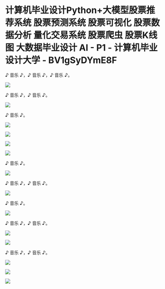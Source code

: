 # 计算机毕业设计Python+大模型股票推荐系统 股票预测系统 股票可视化 股票数据分析 量化交易系统 股票爬虫 股票K线图 大数据毕业设计 AI - P1 - 计算机毕业设计大学 - BV1gSyDYmE8F

♪ 音乐 ♪，♪ 音乐 ♪，♪ 音乐 ♪。

![](img/3ee21427993529a13c908cdd8312682f_1.png)

♪ 音乐 ♪，♪ 音乐 ♪。

![](img/3ee21427993529a13c908cdd8312682f_3.png)

♪ 音乐 ♪。

![](img/3ee21427993529a13c908cdd8312682f_5.png)

![](img/3ee21427993529a13c908cdd8312682f_6.png)

![](img/3ee21427993529a13c908cdd8312682f_7.png)

![](img/3ee21427993529a13c908cdd8312682f_8.png)

♪ 音乐 ♪。

![](img/3ee21427993529a13c908cdd8312682f_10.png)

♪ 音乐 ♪，♪ 音乐 ♪。

![](img/3ee21427993529a13c908cdd8312682f_12.png)

♪ 音乐 ♪。

![](img/3ee21427993529a13c908cdd8312682f_14.png)

♪ 音乐 ♪，♪ 音乐 ♪。

![](img/3ee21427993529a13c908cdd8312682f_16.png)

![](img/3ee21427993529a13c908cdd8312682f_17.png)

♪ 音乐 ♪，♪ 音乐 ♪。

![](img/3ee21427993529a13c908cdd8312682f_19.png)

![](img/3ee21427993529a13c908cdd8312682f_20.png)

![](img/3ee21427993529a13c908cdd8312682f_21.png)